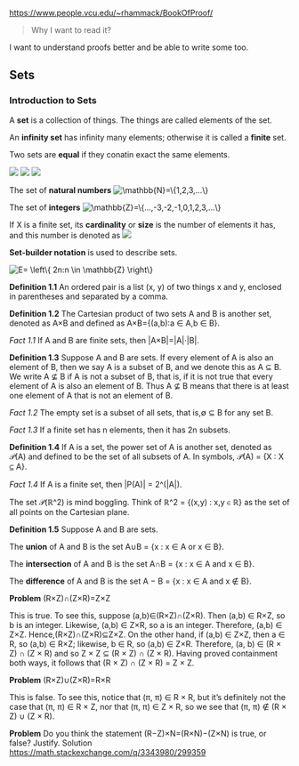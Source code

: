 https://www.people.vcu.edu/~rhammack/BookOfProof/

> Why I want to read it?

I want to understand proofs better and be able to write some too.

## Sets

### Introduction to Sets

A __set__ is a collection of things. The things are called elements of the set.

An __infinity set__ has infinity many elements; otherwise it is called a __finite__ set.

Two sets are __equal__ if they conatin exact the same elements.

<img src="https://render.githubusercontent.com/render/math?math=A = {2,3,4,5}">
<img src="https://render.githubusercontent.com/render/math?math=2 \in A">
<img src="https://render.githubusercontent.com/render/math?math=7 \notin A">

The set of __natural numbers__ <img src="https://latex.codecogs.com/svg.image?\mathbb{N}=\{1,2,3,...\}" title="\mathbb{N}=\{1,2,3,...\}" />

The set of __integers__ <img src="https://latex.codecogs.com/svg.image?\mathbb{Z}=\{...,-3,-2,-1,0,1,2,3,...\}" title="\mathbb{Z}=\{...,-3,-2,-1,0,1,2,3,...\}" />

If X is a finite set, its __cardinality__ or __size__ is the number of elements it has, and this number is denoted as <img src="https://render.githubusercontent.com/render/math?math=|X|">

__Set-builder notation__ is used to describe sets.

<img src="https://latex.codecogs.com/svg.image?E=&space;\left\{&space;2n:n&space;\in&space;\mathbb{Z}&space;\right\}" title="E= \left\{ 2n:n \in \mathbb{Z} \right\}" />

__Definition 1.1__ An ordered pair is a list (x, y) of two things x and y, enclosed in parentheses and separated by a comma.

__Definition 1.2__ The Cartesian product of two sets A and B is another set, denoted as A×B and defined as A×B={(a,b):a ∈ A,b ∈ B}.

*Fact 1.1* If A and B are finite sets, then |A×B|=|A|·|B|.

__Definition 1.3__ Suppose A and B are sets. If every element of A is also an element of B, then we say A is a subset of B, and we denote this as A ⊆ B. We write A ⊈ B if A is not a subset of B, that is, if it is not true that every element of A is also an element of B. Thus A ⊈ B means that there is at least one element of A that is not an element of B.

*Fact 1.2* The empty set is a subset of all sets, that is,∅ ⊆ B for any set B.

*Fact 1.3* If a finite set has n elements, then it has 2n subsets.

__Definition 1.4__ If A is a set, the power set of A is another set, denoted as 𝒫(A) and defined to be the set of all subsets of A. In symbols, 𝒫(A) = {X : X ⊆ A}.

*Fact 1.4* If A is a finite set, then |P(A)| = 2^(|A|).

The set 𝒫(ℝ^2) is mind boggling. Think of ℝ^2 = {(x,y) : x,y ∈ ℝ} as the set of all points on the Cartesian plane.

__Definition 1.5__ Suppose A and B are sets. 

The __union__ of A and B is the set A∪B = {x : x ∈ A or x ∈ B}.

The __intersection__ of A and B is the set A∩B = {x : x ∈ A and x ∈ B}. 

The __difference__ of A and B is the set A − B = {x : x ∈ A and x ∉ B}.

__Problem__ (R×Z)∩(Z×R)=Z×Z 

This is true. To see this, suppose (a,b)∈(R×Z)∩(Z×R). Then (a,b) ∈ R×Z, so b is an integer. Likewise, (a,b) ∈ Z×R, so a is an integer. Therefore, (a,b) ∈ Z×Z. Hence,(R×Z)∩(Z×R)⊆Z×Z. On the other hand, if (a,b) ∈ Z×Z, then a ∈ R, so (a,b) ∈ R×Z; likewise, b ∈ R, so (a,b) ∈ Z×R. Therefore, (a, b) ∈ (R × Z) ∩ (Z × R) and so Z × Z ⊆ (R × Z) ∩ (Z × R). Having proved containment both ways, it follows that (R × Z) ∩ (Z × R) = Z × Z.

__Problem__ (R×Z)∪(Z×R)=R×R 

This is false. To see this, notice that (π, π) ∈ R × R, but it’s definitely not the case that (π, π) ∈ R × Z, nor that (π, π) ∈ Z × R, so we see that (π, π) ∉ (R × Z) ∪ (Z × R).

__Problem__ Do you think the statement (R−Z)×N=(R×N)−(Z×N) is true, or false? Justify.
Solution https://math.stackexchange.com/q/3343980/299359
